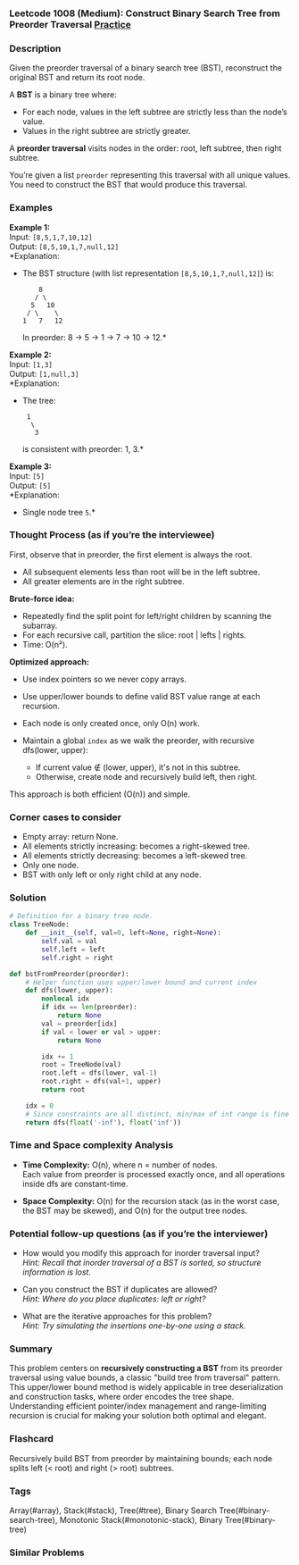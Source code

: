 ### Leetcode 1008 (Medium): Construct Binary Search Tree from Preorder Traversal [Practice](https://leetcode.com/problems/construct-binary-search-tree-from-preorder-traversal)

### Description  
Given the preorder traversal of a binary search tree (BST), reconstruct the original BST and return its root node.

A **BST** is a binary tree where:
- For each node, values in the left subtree are strictly less than the node’s value.
- Values in the right subtree are strictly greater.

A **preorder traversal** visits nodes in the order: root, left subtree, then right subtree.

You’re given a list `preorder` representing this traversal with all unique values. You need to construct the BST that would produce this traversal.

### Examples  

**Example 1:**  
Input: `[8,5,1,7,10,12]`  
Output: `[8,5,10,1,7,null,12]`  
*Explanation:  
- The BST structure (with list representation `[8,5,10,1,7,null,12]`) is:  
  ```
      8
     / \
    5   10
   / \    \
  1   7   12
  ```
  In preorder: 8 → 5 → 1 → 7 → 10 → 12.*

**Example 2:**  
Input: `[1,3]`  
Output: `[1,null,3]`  
*Explanation:  
- The tree:  
  ```
   1
    \
     3
  ```
  is consistent with preorder: 1, 3.*

**Example 3:**  
Input: `[5]`  
Output: `[5]`  
*Explanation:  
- Single node tree `5`.*

### Thought Process (as if you’re the interviewee)  
First, observe that in preorder, the first element is always the root.  
- All subsequent elements less than root will be in the left subtree.  
- All greater elements are in the right subtree.

**Brute-force idea:**  
- Repeatedly find the split point for left/right children by scanning the subarray.  
- For each recursive call, partition the slice: root | lefts | rights.
- Time: O(n²).

**Optimized approach:**  
- Use index pointers so we never copy arrays.
- Use upper/lower bounds to define valid BST value range at each recursion.
- Each node is only created once, only O(n) work.
- Maintain a global `index` as we walk the preorder, with recursive dfs(lower, upper):

    - If current value ∉ (lower, upper), it's not in this subtree.
    - Otherwise, create node and recursively build left, then right.

This approach is both efficient (O(n)) and simple.

### Corner cases to consider  
- Empty array: return None.
- All elements strictly increasing: becomes a right-skewed tree.
- All elements strictly decreasing: becomes a left-skewed tree.
- Only one node.
- BST with only left or only right child at any node.

### Solution

```python
# Definition for a binary tree node.
class TreeNode:
    def __init__(self, val=0, left=None, right=None):
        self.val = val
        self.left = left
        self.right = right

def bstFromPreorder(preorder):
    # Helper function uses upper/lower bound and current index
    def dfs(lower, upper):
        nonlocal idx
        if idx == len(preorder):
            return None
        val = preorder[idx]
        if val < lower or val > upper:
            return None

        idx += 1
        root = TreeNode(val)
        root.left = dfs(lower, val-1)
        root.right = dfs(val+1, upper)
        return root

    idx = 0
    # Since constraints are all distinct, min/max of int range is fine
    return dfs(float('-inf'), float('inf'))
```

### Time and Space complexity Analysis  

- **Time Complexity:** O(n), where n = number of nodes.  
  Each value from preorder is processed exactly once, and all operations inside dfs are constant-time.

- **Space Complexity:** O(n) for the recursion stack (as in the worst case, the BST may be skewed), and O(n) for the output tree nodes.

### Potential follow-up questions (as if you’re the interviewer)  

- How would you modify this approach for inorder traversal input?  
  *Hint: Recall that inorder traversal of a BST is sorted, so structure information is lost.*

- Can you construct the BST if duplicates are allowed?  
  *Hint: Where do you place duplicates: left or right?*

- What are the iterative approaches for this problem?  
  *Hint: Try simulating the insertions one-by-one using a stack.*

### Summary
This problem centers on **recursively constructing a BST** from its preorder traversal using value bounds, a classic "build tree from traversal" pattern. This upper/lower bound method is widely applicable in tree deserialization and construction tasks, where order encodes the tree shape. Understanding efficient pointer/index management and range-limiting recursion is crucial for making your solution both optimal and elegant.


### Flashcard
Recursively build BST from preorder by maintaining bounds; each node splits left (< root) and right (> root) subtrees.

### Tags
Array(#array), Stack(#stack), Tree(#tree), Binary Search Tree(#binary-search-tree), Monotonic Stack(#monotonic-stack), Binary Tree(#binary-tree)

### Similar Problems
